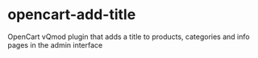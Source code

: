 opencart-add-title
==================

OpenCart vQmod plugin that adds a title to products, categories and info pages in the admin interface
